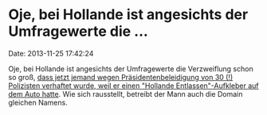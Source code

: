 Oje, bei Hollande ist angesichts der Umfragewerte die \...
==========================================================

Date: 2013-11-25 17:42:24

Oje, bei Hollande ist angesichts der Umfragewerte die Verzweiflung schon
so groß, [dass jetzt jemand wegen Präsidentenbeleidigung von 30 (!)
Polizisten verhaftet wurde, weil er einen \"Hollande
Entlassen\"-Aufkleber auf dem Auto
hatte](http://www.lesobservateurs.ch/2013/11/14/le-fondateur-du-site-hollande-demission-fr-arrete-mercredi-apres-midi/).
Wie sich rausstellt, betreibt der Mann auch die Domain gleichen Namens.
